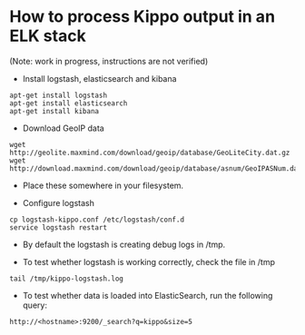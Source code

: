 How to process Kippo output in an ELK stack
===========================================

(Note: work in progress, instructions are not verified)

* Install logstash, elasticsearch and kibana

```
apt-get install logstash
apt-get install elasticsearch
apt-get install kibana
````

* Download GeoIP data

```
wget http://geolite.maxmind.com/download/geoip/database/GeoLiteCity.dat.gz
wget http://download.maxmind.com/download/geoip/database/asnum/GeoIPASNum.dat.gz
```

* Place these somewhere in your filesystem.

* Configure logstash

```
cp logstash-kippo.conf /etc/logstash/conf.d
service logstash restart
```

* By default the logstash is creating debug logs in /tmp.

* To test whether logstash is working correctly, check the file in /tmp

```
tail /tmp/kippo-logstash.log
```

* To test whether data is loaded into ElasticSearch, run the following query:

```
http://<hostname>:9200/_search?q=kippo&size=5
```


